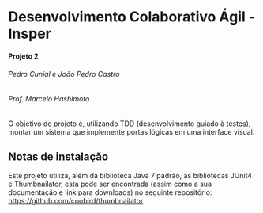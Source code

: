 # Desenvolvimento Colaborativo Ágil - Insper
#### Projeto 2
###### Pedro Cunial e João Pedro Castro
###### Prof. Marcelo Hashimoto

O objetivo do projeto é, utilizando TDD (desenvolvimento guiado à testes), montar um sistema que implemente portas lógicas em uma interface visual.



## Notas de instalação

Este projeto utiliza, além da biblioteca Java 7 padrão, as bibliotecas JUnit4 e Thumbnailator, esta pode ser encontrada (assim como a sua documentação e link para downloads) no seguinte repositório: https://github.com/coobird/thumbnailator
